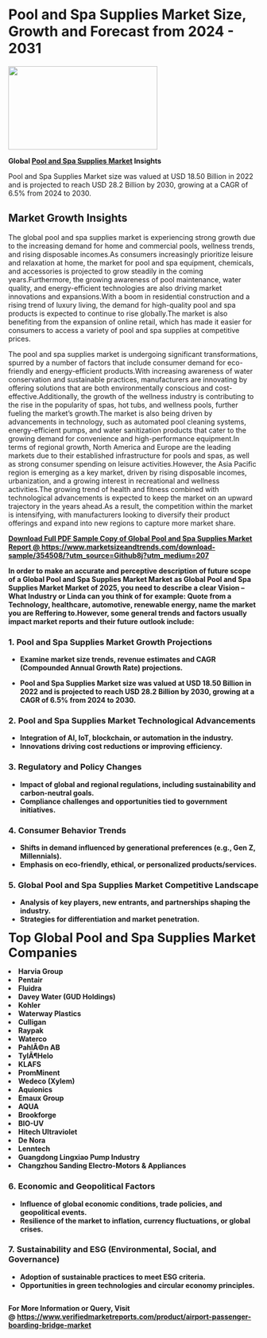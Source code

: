 <H1>Pool and Spa Supplies Market Size, Growth and Forecast from 2024 - 2031</H1><img class="aligncenter size-medium wp-image-584254" src="https://thirdeyenews.in/wp-content/uploads/2024/09/Global-Market-Research-300x168.jpeg" alt="" width="300" height="168" /><p><strong>Global&nbsp;<a href="https://www.marketsizeandtrends.com/download-sample/354508/?utm_source=Github8j?utm_medium=207">Pool and Spa Supplies Market</a> Insights</strong></p><p>Pool and Spa Supplies Market size was valued at USD 18.50 Billion in 2022 and is projected to reach USD 28.2 Billion by 2030, growing at a CAGR of 6.5% from 2024 to 2030.</p><p><h2>Market Growth Insights</h2> <p>The global pool and spa supplies market is experiencing strong growth due to the increasing demand for home and commercial pools, wellness trends, and rising disposable incomes.As consumers increasingly prioritize leisure and relaxation at home, the market for pool and spa equipment, chemicals, and accessories is projected to grow steadily in the coming years.Furthermore, the growing awareness of pool maintenance, water quality, and energy-efficient technologies are also driving market innovations and expansions.With a boom in residential construction and a rising trend of luxury living, the demand for high-quality pool and spa products is expected to continue to rise globally.The market is also benefiting from the expansion of online retail, which has made it easier for consumers to access a variety of pool and spa supplies at competitive prices.</p> <p><strong><a href="#"></a></strong></p> <p>The pool and spa supplies market is undergoing significant transformations, spurred by a number of factors that include consumer demand for eco-friendly and energy-efficient products.With increasing awareness of water conservation and sustainable practices, manufacturers are innovating by offering solutions that are both environmentally conscious and cost-effective.Additionally, the growth of the wellness industry is contributing to the rise in the popularity of spas, hot tubs, and wellness pools, further fueling the market’s growth.The market is also being driven by advancements in technology, such as automated pool cleaning systems, energy-efficient pumps, and water sanitization products that cater to the growing demand for convenience and high-performance equipment.In terms of regional growth, North America and Europe are the leading markets due to their established infrastructure for pools and spas, as well as strong consumer spending on leisure activities.However, the Asia Pacific region is emerging as a key market, driven by rising disposable incomes, urbanization, and a growing interest in recreational and wellness activities.The growing trend of health and fitness combined with technological advancements is expected to keep the market on an upward trajectory in the years ahead.As a result, the competition within the market is intensifying, with manufacturers looking to diversify their product offerings and expand into new regions to capture more market share.</p> <p><strong><a href="#"></p><p><span class=""><strong>Download Full PDF Sample Copy of Global Pool and Spa Supplies Market Report</strong> @ <a href="https://www.marketsizeandtrends.com/download-sample/354508/?utm_source=Github8j?utm_medium=207" target="_blank">https://www.marketsizeandtrends.com/download-sample/354508/?utm_source=Github8j?utm_medium=207</a></span></p><p>In order to make an accurate and perceptive description of future scope of a Global&nbsp;Pool and Spa Supplies Market Market as Global&nbsp;Pool and Spa Supplies Market Market of 2025, you need to describe a clear Vision &ndash; What Industry or Linda can you think of for example: Quote from a Technology, healthcare, automotive, renewable energy, name the market you are Reffering to.However, some general trends and factors usually impact market reports and their future outlook include:</p><h3>1.&nbsp;<strong>Pool and Spa Supplies Market Growth Projections</strong></h3><ul><li>Examine market size trends, revenue estimates and CAGR (Compounded Annual Growth Rate) projections.</li><li><p>Pool and Spa Supplies Market size was valued at USD 18.50 Billion in 2022 and is projected to reach USD 28.2 Billion by 2030, growing at a CAGR of 6.5% from 2024 to 2030.</p></li></ul><h3>2.&nbsp;<strong>Pool and Spa Supplies Market Technological Advancements</strong></h3><ul><li>Integration of AI, IoT, blockchain, or automation in the industry.</li><li>Innovations driving cost reductions or improving efficiency.</li></ul><h3>3.&nbsp;<strong>Regulatory and Policy Changes</strong></h3><ul><li>Impact of global and regional regulations, including sustainability and carbon-neutral goals.</li><li>Compliance challenges and opportunities tied to government initiatives.</li></ul><h3>4.&nbsp;<strong>Consumer Behavior Trends</strong></h3><ul><li>Shifts in demand influenced by generational preferences (e.g., Gen Z, Millennials).</li><li>Emphasis on eco-friendly, ethical, or personalized products/services.</li></ul><h3>5.&nbsp;<strong>Global Pool and Spa Supplies Market Competitive Landscape</strong></h3><ul><li>Analysis of key players, new entrants, and partnerships shaping the industry.</li><li>Strategies for differentiation and market penetration.</li></ul><p data-pm-slice="1 1 []"><span style="color: inherit; font-family: inherit; font-size: 25px;">Top Global Pool and Spa Supplies Market Companies</span></p><div class="" data-test-id=""><p><li>Harvia Group</li><li> Pentair</li><li> Fluidra</li><li> Davey Water (GUD Holdings)</li><li> Kohler</li><li> Waterway Plastics</li><li> Culligan</li><li> Raypak</li><li> Waterco</li><li> PahlÃ©n AB</li><li> TylÃ¶Helo</li><li> KLAFS</li><li> PromMinent</li><li> Wedeco (Xylem)</li><li> Aquionics</li><li> Emaux Group</li><li> AQUA</li><li> Brookforge</li><li> BIO-UV</li><li> Hitech Ultraviolet</li><li> De Nora</li><li> Lenntech</li><li> Guangdong Lingxiao Pump Industry</li><li> Changzhou Sanding Electro-Motors & Appliances</li></p></div><h3>6.&nbsp;<strong>Economic and Geopolitical Factors</strong></h3><ul><li>Influence of global economic conditions, trade policies, and geopolitical events.</li><li>Resilience of the market to inflation, currency fluctuations, or global crises.</li></ul><h3>7.&nbsp;<strong>Sustainability and ESG (Environmental, Social, and Governance)</strong></h3><ul><li>Adoption of sustainable practices to meet ESG criteria.</li><li>Opportunities in green technologies and circular economy principles.</li></ul><h2><strong style="font-size: 14px;">For More Information or Query, Visit @&nbsp;</strong><a style="background-color: #ffffff; font-size: 14px;" href="https://www.marketsizeandtrends.com/report/pool-and-spa-supplies-market/" target="_blank">https://www.verifiedmarketreports.com/product/airport-passenger-boarding-bridge-market</a></h2>